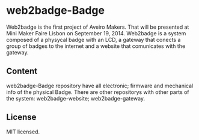 web2badge-Badge
===============

Web2badge is the first project of Aveiro Makers. That will be presented at Mini Maker Faire Lisbon on September 19, 2014.
Web2badge is a system composed of a physycal badge with an LCD, a gateway that conects a group of badges to the internet and a website that comunicates with the gateway.

Content
-------
web2badge-Badge repository have all electronic; firmware and mechanical info of the physical Badge. 
There are other repositorys with other parts of the system: web2badge-website; web2badge-gateway.

License
-------
MIT licensed.
